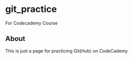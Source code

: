 # git_practice
For Codecademy Course

## About
This is just a page for practicing Git(Hub) on CodeCademy
